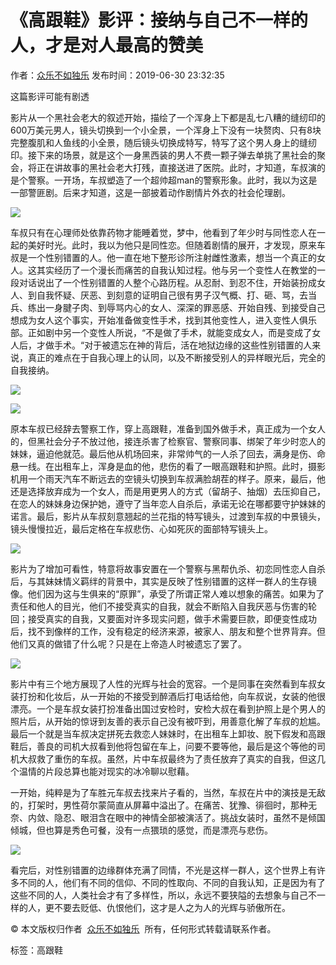# 《高跟鞋》影评：接纳与自己不一样的人，才是对人最高的赞美

作者：[众乐不如独乐](https://www.douban.com/people/52972202/)
发布时间：2019-06-30 23:32:35

这篇影评可能有剧透

影片从一个黑社会老大的叙述开始，描绘了一个浑身上下都是乱七八糟的缝纫印的600万美元男人，镜头切换到一个小全景，一个浑身上下没有一块赘肉、只有8块完整腹肌和人鱼线的小全景，随后镜头切换成特写，特写了这个男人身上的缝纫印。接下来的场景，就是这个一身黑西装的男人不费一颗子弹去单挑了黑社会的聚会，将正在讲故事的黑社会老大打残，直接送进了医院。此时，才知道，车叔演的是个警察。一开场，车叔塑造了一个超帅超man的警察形象。此时，我以为这是一部警匪剧。后来才知道，这是一部披着动作剧情片外衣的社会伦理剧。

![](https://img3.doubanio.com/view/thing_review/l/public/p2207297.webp)

车叔只有在心理师处依靠药物才能睡着觉，梦中，他看到了年少时与同性恋人在一起的美好时光。此时，我以为他只是同性恋。但随着剧情的展开，才发现，原来车叔是一个性别错置的人。他一直在地下整形诊所注射雌性激素，想当一个真正的女人。这其实经历了一个漫长而痛苦的自我认知过程。他与另一个变性人在教堂的一段对话说出了一个性别错置的人整个心路历程。从忍耐、到忍不住，开始装扮成女人、到自我怀疑、厌恶、到刻意的证明自己很有男子汉气概、打、砸、骂，去当兵、练出一身腱子肉、到辱骂内心的女人、深深的罪恶感、开始自残、到接受自己想成为女人这个事实，开始准备做变性手术，找到其他变性人，进入变性人俱乐部。正如剧中另一个变性人所说，“不是做了手术，就能变成女人，而是变成了女人后，才做手术。“对于被遗忘在神的背后，活在地狱边缘的这些性别错置的人来说，真正的难点在于自我心理上的认同，以及不断接受别人的异样眼光后，完全的自我接纳。

![](https://img3.doubanio.com/view/thing_review/l/public/p2207307.webp)

![](https://img1.doubanio.com/view/thing_review/l/public/p2207299.webp)

原本车叔已经辞去警察工作，穿上高跟鞋，准备到国外做手术，真正成为一个女人的，但黑社会分子不放过他，接连杀害了检察官、警察同事、绑架了年少时恋人的妹妹，逼迫他就范。最后他从机场回来，非常帅气的一人杀了回去，满身是伤、命悬一线。在出租车上，浑身是血的他，悲伤的看了一眼高跟鞋和护照。此时，摄影机用一个雨天汽车不断远去的空镜头切换到车叔满脸胡茬的样子。原来，最后，他还是选择放弃成为一个女人，而是用更男人的方式（留胡子、抽烟）去压抑自己，在恋人的妹妹身边保护她，遵守了当年恋人自杀后，承诺无论在哪都要守护妹妹的诺言。最后，影片从车叔刻意翘起的兰花指的特写镜头，过渡到车叔的中景镜头，镜头慢慢拉近，最后定格在车叔悲伤、心如死灰的面部特写镜头上。

![](https://img3.doubanio.com/view/thing_review/l/public/p2207312.webp)

影片为了增加可看性，特意将故事安置在一个警察与黑帮仇杀、初恋同性恋人自杀后，与其妹妹情义羁绊的背景中，其实是反映了性别错置的这样一群人的生存镜像。他们因为这与生俱来的“原罪”，承受了所谓正常人难以想象的痛苦。如果为了责任和他人的目光，他们不接受真实的自我，就会不断陷入自我厌恶与伤害的轮回；接受真实的自我，又要面对许多现实问题，做手术需要巨款，即便变性成功后，找不到像样的工作，没有稳定的经济来源，被家人、朋友和整个世界背弃。但他们又真的做错了什么呢？只是在上帝造人时被遗忘了罢了。

![](https://img3.doubanio.com/view/thing_review/l/public/p2207313.webp)

影片中有三个地方展现了人性的光辉与社会的宽容。一个是同事在突然看到车叔女装打扮和化妆后，从一开始的不接受到醉酒后打电话给他，向车叔说，女装的他很漂亮。一个是车叔女装打扮准备出国过安检时，安检大叔在看到护照上是个男人的照片后，从开始的惊讶到友善的表示自己没有被吓到，用善意化解了车叔的尬尴。最后一个就是当车叔决定拼死去救恋人妹妹时，在出租车上卸妆、脱下假发和高跟鞋后，善良的司机大叔看到他将包留在车上，问要不要等他，最后是这个等他的司机大叔救了重伤的车叔。虽然，片中车叔最终为了责任放弃了真实的自我，但这几个温情的片段总算也能对现实的冰冷聊以慰藉。

一开始，纯粹是为了车胜元车叔去找来片子看的，当然，车叔在片中的演技是无敌的，打架时，男性荷尔蒙简直从屏幕中溢出了。在痛苦、犹豫、徘徊时，那种无奈、内敛、隐忍、眼泪含在眼中的神情全部被演活了。挑战女装时，虽然不是倾国倾城，但也算是秀色可餐，没有一点猥琐的感觉，而是漂亮与悲伤。

![](https://img9.doubanio.com/view/thing_review/l/public/p2207315.webp)

看完后，对性别错置的边缘群体充满了同情，不光是这样一群人，这个世界上有许多不同的人，他们有不同的信仰、不同的性取向、不同的自我认知，正是因为有了这些不同的人，人类社会才有了多样性，所以，永远不要狭隘的去想象与自己不一样的人，更不要去贬低、仇恨他们，这才是人之为人的光辉与骄傲所在。

© 本文版权归作者  [众乐不如独乐](https://www.douban.com/people/52972202/)  所有，任何形式转载请联系作者。

标签：高跟鞋
